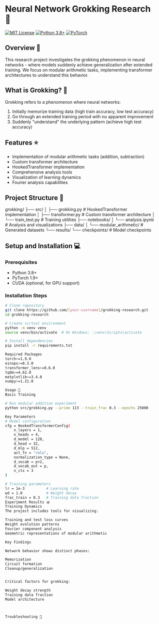 # Neural Network Grokking Research 🧠
[![MIT License](https://img.shields.io/badge/License-MIT-green.svg)](https://choosealicense.com/licenses/mit/)
[![Python 3.8+](https://img.shields.io/badge/python-3.8+-blue.svg)](https://www.python.org/downloads/)
[![PyTorch](https://img.shields.io/badge/PyTorch-1.9%2B-red.svg)](https://pytorch.org/)

## Overview 📖
This research project investigates the grokking phenomenon in neural networks - where models suddenly achieve generalization after extended training. We focus on modular arithmetic tasks, implementing transformer architectures to understand this behavior.

## What is Grokking? 🤔
Grokking refers to a phenomenon where neural networks:
1. Initially memorize training data (high train accuracy, low test accuracy)
2. Go through an extended training period with no apparent improvement
3. Suddenly "understand" the underlying pattern (achieve high test accuracy)

## Features ⭐
- Implementation of modular arithmetic tasks (addition, subtraction)
- Custom transformer architecture
- HookedTransformer implementation
- Comprehensive analysis tools
- Visualization of learning dynamics
- Fourier analysis capabilities

## Project Structure 📁

grokking/
├── src/
│   ├── grokking.py          # HookedTransformer implementation
│   ├── transformer.py       # Custom transformer architecture
│   └── train_test.py        # Training utilities
├── notebooks/
│   └── analysis.ipynb       # Analysis and visualizations
├── data/
│   └── modular_arithmetic/  # Generated datasets
└── results/
└── checkpoints/         # Model checkpoints

## Setup and Installation 💻

### Prerequisites
- Python 3.8+
- PyTorch 1.9+
- CUDA (optional, for GPU support)

### Installation Steps
```bash
# Clone repository
git clone https://github.com/[your-username]/grokking-research.git
cd grokking-research

# Create virtual environment
python -m venv venv
source venv/bin/activate  # On Windows: .\venv\Scripts\activate

# Install dependencies
pip install -r requirements.txt

Required Packages
torch>=1.9.0
einops>=0.3.0
transformer_lens>=0.6.0
tqdm>=4.62.0
matplotlib>=3.4.0
numpy>=1.21.0

Usage 🚀
Basic Training

# Run modular addition experiment
python src/grokking.py --prime 113 --train_frac 0.3 --epochs 25000

Key Parameters
# Model configuration
cfg = HookedTransformerConfig(
    n_layers = 1,
    n_heads = 4,
    d_model = 128,
    d_head = 32,
    d_mlp = 512,
    act_fn = "relu",
    normalization_type = None,
    d_vocab = p+2,
    d_vocab_out = p,
    n_ctx = 3
)

# Training parameters
lr = 1e-3          # Learning rate
wd = 1.0           # Weight decay
frac_train = 0.3   # Training data fraction
Experiment Results 📊
Training Dynamics
The project includes tools for visualizing:

Training and test loss curves
Weight evolution patterns
Fourier component analysis
Geometric representations of modular arithmetic

Key Findings

Network behavior shows distinct phases:

Memorization
Circuit formation
Cleanup/generalization


Critical factors for grokking:

Weight decay strength
Training data fraction
Model architecture



Troubleshooting 🔧
